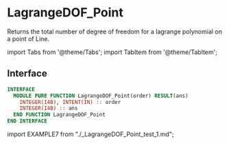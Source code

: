 # LagrangeDOF_Point

Returns the total number of degree of freedom for a lagrange polynomial on a point of Line.

import Tabs from '@theme/Tabs';
import TabItem from '@theme/TabItem';

## Interface

<Tabs>
<TabItem value="interface" label="܀ Interface" default>

```fortran
INTERFACE
  MODULE PURE FUNCTION LagrangeDOF_Point(order) RESULT(ans)
    INTEGER(I4B), INTENT(IN) :: order
    INTEGER(I4B) :: ans
  END FUNCTION LagrangeDOF_Point
END INTERFACE
```

</TabItem>

<TabItem value="example" label="️܀ See example">

import EXAMPLE7 from "./_LagrangeDOF_Point_test_1.md";

<EXAMPLE7 />

</TabItem>

<TabItem value="close" label="↢ ">

</TabItem>
</Tabs>
